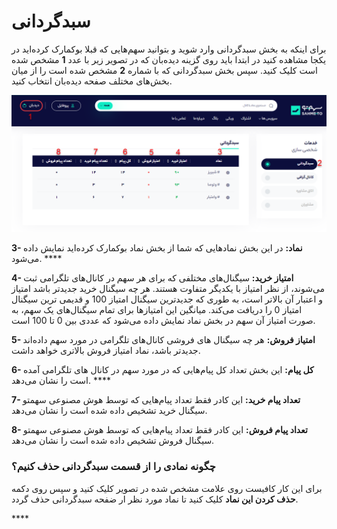 # سبدگردانی

برای اینکه به بخش سبدگردانی وارد شوید و بتوانید سهم‌هایی که قبلا بوکمارک کرده‌اید در یکجا مشاهده کنید در ابتدا باید روی گزینه دیده‌بان که در تصویر زیر با عدد **1** مشخص شده است کلیک کنید. سپس بخش سبدگردانی که با شماره **2** مشخص شده است  را از میان بخش‌های مختلف صفحه  دیده‌بان انتخاب کنید.

![](../.gitbook/assets/sbd.png)

**3- نماد:** در این بخش نمادهایی که شما از بخش نماد بوکمارک کرده‌اید نمایش داده می‌شود. ****

**4- امتیاز خرید:** سیگنال‌های مختلفی که برای هر سهم در کانال‌های تلگرامی ثبت می‌شوند، از نظر امتیاز با یکدیگر متفاوت هستند. هر چه سیگنال خرید جدیدتر باشد امتیاز و اعتبار آن بالاتر است، به طوری که جدیدترین سیگنال امتیاز 100 و قدیمی ترین سیگنال امتیاز 0 را دریافت می‌کند. میانگین این امتیازها برای تمام سیگنال‌های یک سهم، به صورت امتیاز آن سهم در بخش نماد نمایش داده می‌شود که عددی بین 0 تا 100 است.

**5- امتیاز فروش:** هر چه سیگنال های فروشی کانال‌های تلگرامی در مورد سهم داده‌اند جدیدتر باشد، نماد امتیاز فروش بالاتری خواهد داشت.

**6- کل پیام:** این بخش تعداد کل پیام‌هایی که در مورد سهم در کانال های تلگرامی آمده است را نشان می‌دهد. ****

**7- تعداد پیام خرید:** این کادر فقط تعداد پیام‌هایی که توسط هوش مصنوعی سهمتو سیگنال خرید تشخیص داده شده است را نشان می‌دهد.

**8- تعداد پیام فروش:** این کادر فقط تعداد پیام‌هایی که توسط هوش مصنوعی سهمتو سیگنال فروش تشخیص داده شده است را نشان می‌دهد.

### چگونه نمادی را از قسمت سبدگردانی حذف کنیم؟

برای این کار کافیست روی علامت مشخص شده در تصویر کلیک کنید و سپس روی دکمه **حذف کردن این نماد** کلیک کنید تا نماد مورد نظر ار ضفحه سبدگردانی حذف گردد.



\*\*\*\*

